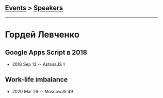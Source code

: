## [Events](../README.md) > [Speakers](../speakers.md)
---

# Гордей Левченко

## Google Apps Script в 2018
- 2018 Sep 13 -- AstanaJS 1    
## Work-life imbalance
- 2020 Mar 26 -- MoscowJS 49    
